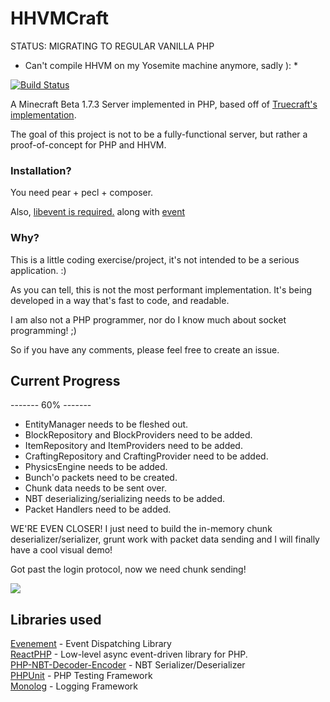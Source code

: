 # HHVMCraft

STATUS: MIGRATING TO REGULAR VANILLA PHP
* Can't compile HHVM on my Yosemite machine anymore, sadly ): *

[![Build Status](https://travis-ci.org/andrewvy/HHVMCraft.svg?branch=master)](https://travis-ci.org/andrewvy/HHVMCraft)

A Minecraft Beta 1.7.3 Server implemented in PHP, based off of 
[Truecraft's implementation](https://github.com/SirCmpwn/TrueCraft).

The goal of this project is not to be a fully-functional server,
but rather a proof-of-concept for PHP and HHVM.

### Installation?

You need pear + pecl + composer.

Also, [libevent is required.](http://libevent.org/) along with [event](https://pecl.php.net/package/event)

### Why?

This is a little coding exercise/project, it's not intended to be a serious 
application. :)

As you can tell, this is not the most performant implementation. It's being
developed in a way that's fast to code, and readable.

I am also not a PHP programmer, nor do I know much about socket programming! ;)

So if you have any comments, please feel free to create an issue.

## Current Progress

------- 60% -------

- EntityManager needs to be fleshed out.
- BlockRepository and BlockProviders need to be added.
- ItemRepository and ItemProviders need to be added.
- CraftingRepository and CraftingProvider need to be added.
- PhysicsEngine needs to be added.
- Bunch'o packets need to be created.
- Chunk data needs to be sent over.
- NBT deserializing/serializing needs to be added.
- Packet Handlers need to be added.

WE'RE EVEN CLOSER! I just need to build the in-memory chunk deserializer/serializer, 
grunt work with packet data sending and I will finally have a cool visual demo!

Got past the login protocol, now we need chunk sending! 

![](http://i.imgur.com/lAtvZZO.png)

## Libraries used

[Evenement](https://github.com/igorw/evenement) - Event Dispatching Library  
[ReactPHP](https://github.com/reactphp/react) - Low-level async event-driven library for PHP.  
[PHP-NBT-Decoder-Encoder](https://github.com/TheFrozenFire/PHP-NBT-Decoder-Encoder) - NBT Serializer/Deserializer  
[PHPUnit](https://phpunit.de) - PHP Testing Framework  
[Monolog](https://github.com/Seldaek/monolog) - Logging Framework  
